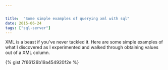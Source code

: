 ```yaml
---


title:  "Some simple examples of querying xml with sql"
date: 2015-06-24
tags: ["sql-server"]
---
```


XML is a beast if you've never tackled it. Here are some simple examples of what I discovered as I experimented and walked through obtaining values out of a XML column.

{% gist 7f66126b19a454920f2e %}
